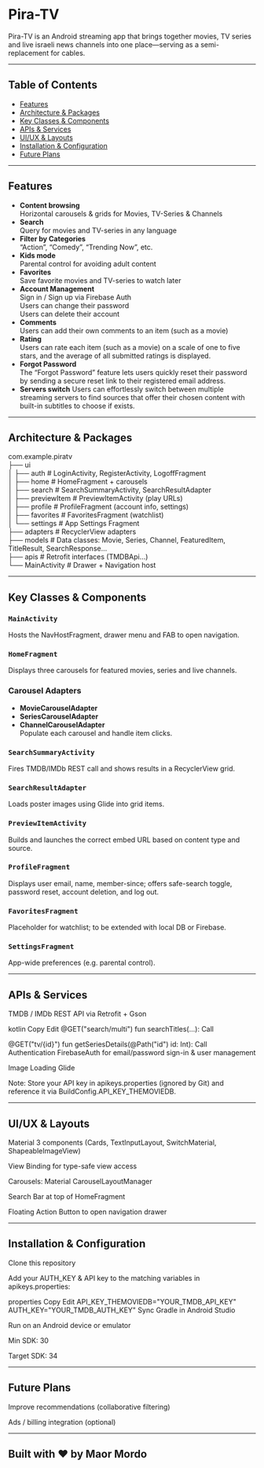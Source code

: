 # Pira-TV

Pira-TV is an Android streaming app that brings together movies, TV series and live israeli news channels into one place—serving as a semi-replacement for cables.

---

## Table of Contents

- [Features](#features)  
- [Architecture & Packages](#architecture--packages)  
- [Key Classes & Components](#key-classes--components)  
- [APIs & Services](#apis--services)  
- [UI/UX & Layouts](#uiux--layouts)  
- [Installation & Configuration](#installation--configuration)  
- [Future Plans](#future-plans)  

---

## Features

- **Content browsing**  
  Horizontal carousels & grids for Movies, TV-Series & Channels  
- **Search**  
  Query for movies and TV-series in any language
- **Filter by Categories**  
  “Action”, “Comedy”, “Trending Now”, etc.  
- **Kids mode**  
  Parental control for avoiding adult content  
- **Favorites**  
  Save favorite movies and TV-series to watch later  
- **Account Management**  
  Sign in / Sign up via Firebase Auth <br>
  Users can change their password <br>
  Users can delete their account <br>  
- **Comments**  
  Users can add their own comments to an item (such as a movie)  
- **Rating**  
  Users can rate each item (such as a movie) on a scale of one to five stars, and the average of all submitted ratings is displayed.  
- **Forgot Password**  
  The “Forgot Password” feature lets users quickly reset their password by sending a secure reset link to their registered email address.   
- **Servers switch**
  Users can effortlessly switch between multiple streaming servers to find sources that offer their chosen content with built-in subtitles to choose if exists.

---

## Architecture & Packages

com.example.piratv <br>
├── ui <br>
│ ├── auth # LoginActivity, RegisterActivity, LogoffFragment <br>
│ ├── home # HomeFragment + carousels <br>
│ ├── search # SearchSummaryActivity, SearchResultAdapter <br>
│ ├── previewItem # PreviewItemActivity (play URLs) <br>
│ ├── profile # ProfileFragment (account info, settings) <br>
│ ├── favorites # FavoritesFragment (watchlist) <br>
│ └── settings # App Settings Fragment <br>
├── adapters # RecyclerView adapters <br>
├── models # Data classes: Movie, Series, Channel, FeaturedItem, TitleResult, SearchResponse… <br>
├── apis # Retrofit interfaces (TMDBApi…) <br>
└── MainActivity # Drawer + Navigation host <br>

---

## Key Classes & Components

### `MainActivity`
Hosts the NavHostFragment, drawer menu and FAB to open navigation.

### `HomeFragment`
Displays three carousels for featured movies, series and live channels.

### Carousel Adapters
- **MovieCarouselAdapter**  
- **SeriesCarouselAdapter**  
- **ChannelCarouselAdapter**  
  Populate each carousel and handle item clicks.

### `SearchSummaryActivity`
Fires TMDB/IMDb REST call and shows results in a RecyclerView grid.

### `SearchResultAdapter`
Loads poster images using Glide into grid items.

### `PreviewItemActivity`
Builds and launches the correct embed URL based on content type and source.

### `ProfileFragment`
Displays user email, name, member-since; offers safe-search toggle, password reset, account deletion, and log out.

### `FavoritesFragment`
Placeholder for watchlist; to be extended with local DB or Firebase.

### `SettingsFragment`
App-wide preferences (e.g. parental control).

---

## APIs & Services
TMDB / IMDb REST API via Retrofit + Gson

kotlin
Copy
Edit
@GET("search/multi")
fun searchTitles(...): Call<SearchResponse>

@GET("tv/{id}")
fun getSeriesDetails(@Path("id") id: Int): Call<SearchResponseTvSeries>
Authentication
FirebaseAuth for email/password sign-in & user management

Image Loading
Glide

Note: Store your API key in apikeys.properties (ignored by Git) and reference it via BuildConfig.API_KEY_THEMOVIEDB.

---

## UI/UX & Layouts
Material 3 components (Cards, TextInputLayout, SwitchMaterial, ShapeableImageView)

View Binding for type-safe view access

Carousels: Material CarouselLayoutManager

Search Bar at top of HomeFragment

Floating Action Button to open navigation drawer

---

## Installation & Configuration
Clone this repository

Add your AUTH_KEY & API key to the matching variables in apikeys.properties:

properties
Copy
Edit
API_KEY_THEMOVIEDB="YOUR_TMDB_API_KEY"
AUTH_KEY="YOUR_TMDB_AUTH_KEY"
Sync Gradle in Android Studio

Run on an Android device or emulator

Min SDK: 30

Target SDK: 34

---

## Future Plans

Improve recommendations (collaborative filtering)

Ads / billing integration (optional)

---

## Built with ❤️ by Maor Mordo

